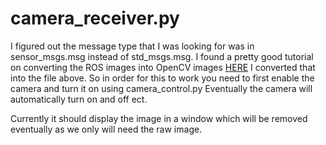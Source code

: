 camera_receiver.py
==================

I figured out the message type that I was looking for was in sensor_msgs.msg instead of std_msgs.msg.
I found a pretty good tutorial on converting the ROS images into OpenCV images [HERE](http://wiki.ros.org/cv_bridge/Tutorials/ConvertingBetweenROSImagesAndOpenCVImagesPython#CA-d0786c764cd18216e8ac7d4340893acdb7fe4def_39)
I converted that into the file above.
So in order for this to work you need to first enable the camera and turn it on using camera_control.py
Eventually the camera will automatically turn on and off ect.

Currently it should display the image in a window which will be removed eventually as we only will need the raw image.
